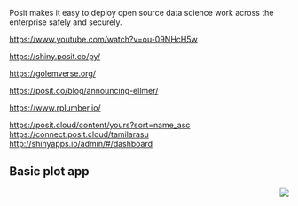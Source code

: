 Posit makes it easy to deploy open source data science work across the enterprise safely and securely.

https://www.youtube.com/watch?v=ou-09NHcH5w

https://shiny.posit.co/py/

https://golemverse.org/

https://posit.co/blog/announcing-ellmer/

https://www.rplumber.io/

https://posit.cloud/content/yours?sort=name_asc
https://connect.posit.cloud/tamilarasu
http://shinyapps.io/admin/#/dashboard

## Basic plot app

<a href='https://connect.posit.cloud/publish?framework=shiny&sourceRepositoryURL=https%3A%2F%2Fgithub.com%2Fposit-dev%2Fpy-shiny-templates&sourceRef=main&sourceRefType=branch&primaryFile=basic-app-plot%2Fapp-express.py&pythonVersion=3.11'><img src='https://cdn.connect.posit.cloud/assets/deploy-to-connect-blue.svg' align="right" /></a>

